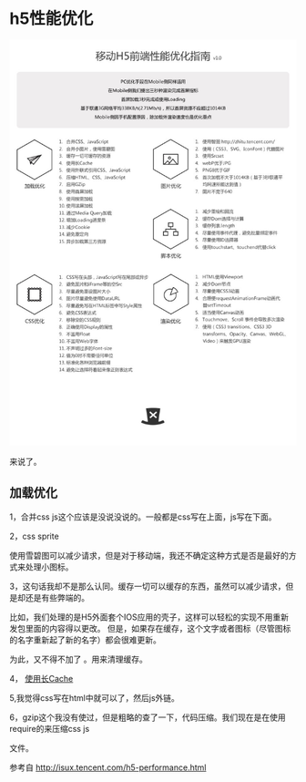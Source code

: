 <h1>h5性能优化</h1>
<img src="../images/youhua.jpg" alt="H5性能优化" title="h5性能优化" />

来说了。

<h2>加载优化</h2>

1，合并css js这个应该是没说没说的。一般都是css写在上面，js写在下面。

2，css sprite

  使用雪碧图可以减少请求，但是对于移动端，我还不确定这种方式是否是最好的方式来处理小图标。

3，这句话我却不是那么认同。缓存一切可以缓存的东西，虽然可以减少请求，但是却还是有些弊端的。

  比如，我们处理的是H5外面套个IOS应用的壳子，这样可以轻松的实现不用重新发包里面的内容得以更改。
  但是，如果存在缓存，这个文字或者图标（尽管图标的名字重新起了新的名字）都会很难更新。

  为此，又不得不加了<meta http-equiv="pragram" content="no-cache"> 。用来清理缓存。
 
4，	<a href="javascript:;"> 使用长Cache </a>

5,我觉得css写在html中就可以了，然后js外链。

6，gzip这个我没有使过，但是粗略的查了一下，代码压缩。我们现在是在使用require的来压缩css js

  文件。





参考自 http://isux.tencent.com/h5-performance.html